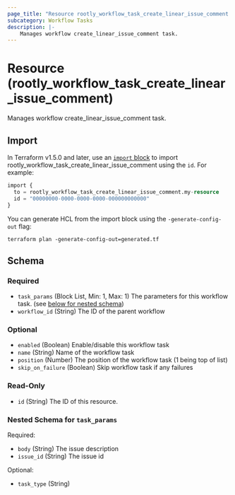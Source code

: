 ```yaml
---
page_title: "Resource rootly_workflow_task_create_linear_issue_comment - terraform-provider-rootly"
subcategory: Workflow Tasks
description: |-
    Manages workflow create_linear_issue_comment task.
---
```


# Resource (rootly_workflow_task_create_linear_issue_comment)

Manages workflow create_linear_issue_comment task.



## Import

In Terraform v1.5.0 and later, use an [`import` block](https://developer.hashicorp.com/terraform/language/import) to import rootly_workflow_task_create_linear_issue_comment using the `id`. For example:

```terraform
import {
  to = rootly_workflow_task_create_linear_issue_comment.my-resource
  id = "00000000-0000-0000-0000-000000000000"
}
```

You can generate HCL from the import block using the `-generate-config-out` flag:

```console
terraform plan -generate-config-out=generated.tf
```

<!-- schema generated by tfplugindocs -->
## Schema

### Required

- `task_params` (Block List, Min: 1, Max: 1) The parameters for this workflow task. (see [below for nested schema](#nestedblock--task_params))
- `workflow_id` (String) The ID of the parent workflow

### Optional

- `enabled` (Boolean) Enable/disable this workflow task
- `name` (String) Name of the workflow task
- `position` (Number) The position of the workflow task (1 being top of list)
- `skip_on_failure` (Boolean) Skip workflow task if any failures

### Read-Only

- `id` (String) The ID of this resource.

<a id="nestedblock--task_params"></a>
### Nested Schema for `task_params`

Required:

- `body` (String) The issue description
- `issue_id` (String) The issue id

Optional:

- `task_type` (String)
